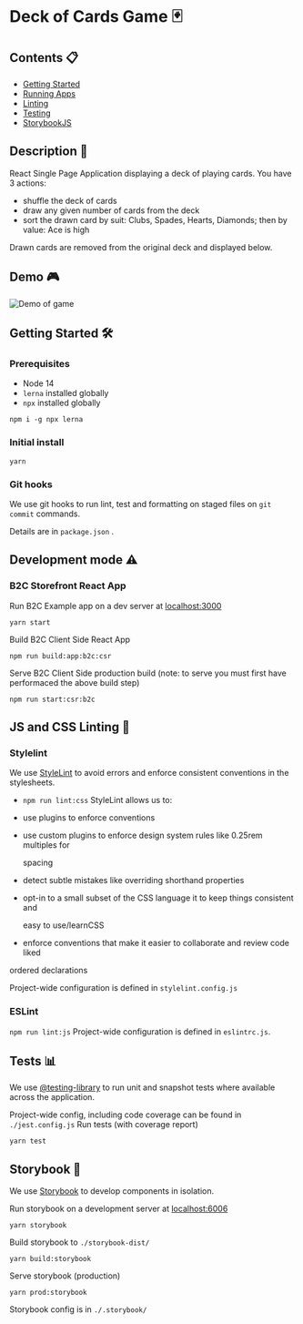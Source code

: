 # Deck of Cards Game 🃏


## Contents 📋

- [Getting Started](#start)
- [Running Apps](#dev)
- [Linting](#lint)
- [Testing](#tests)
- [StorybookJS](#storybookjs)

## <a name="start">Description 💬</a>

React Single Page Application displaying a deck of playing cards.
You have 3 actions:
- shuffle the deck of cards
- draw any given number of cards from the deck
- sort the drawn card by suit: Clubs, Spades, Hearts, Diamonds; then by value: Ace is high

Drawn cards are removed from the original deck and displayed below.

## <a name="start">Demo 🎮</a>

![Demo of game](./public/demo.gif)

## <a name="start">Getting Started 🛠</a>

### Prerequisites

- Node 14
- `lerna` installed globally
- `npx` installed globally

```
npm i -g npx lerna
```

### Initial install

```
yarn
```


### Git hooks

We use git hooks to run lint, test and formatting on staged files on `git commit`
commands.

Details are in `package.json` .

## <a name="dev">Development mode ⚠️</a>

### B2C Storefront React App

Run B2C Example app on a dev server at [localhost:3000](http://localhost:3000)

```
yarn start
```

Build B2C Client Side React App

```
npm run build:app:b2c:csr
```

Serve B2C Client Side production build (note: to serve you must first have performaced the above build step)

```
npm run start:csr:b2c
```

## <a name="lint">JS and CSS Linting 🧹</a>

### Stylelint

We use [StyleLint](https://stylelint.io/) to avoid errors and enforce consistent
conventions in the stylesheets.

- `npm run lint:css` StyleLint allows us to:

- use plugins to enforce conventions
- use custom plugins to enforce design system rules like 0.25rem multiples for

  spacing

- detect subtle mistakes like overriding shorthand properties
- opt-in to a small subset of the CSS language it to keep things consistent and

  easy to use/learnCSS

- enforce conventions that make it easier to collaborate and review code liked

ordered declarations

Project-wide configuration is defined in `stylelint.config.js`

### ESLint

`npm run lint:js` Project-wide configuration is defined in `eslintrc.js`.

## <a name="tests">Tests 📊</a>

We use [@testing-library](https://testing-library.com/) to run unit and snapshot
tests where available across the application.

Project-wide config, including code coverage can be found in `./jest.config.js`
Run tests (with coverage report)

```
yarn test

```


## <a name="storybookjs">Storybook 📕</a>

We use [Storybook](https://storybook.js.org) to develop components in isolation.

Run storybook on a development server at [localhost:6006](http://localhost:6006)

```
yarn storybook
```

Build storybook to `./storybook-dist/`

```
yarn build:storybook
```

Serve storybook (production)

```
yarn prod:storybook
```

Storybook config is in `./.storybook/`
